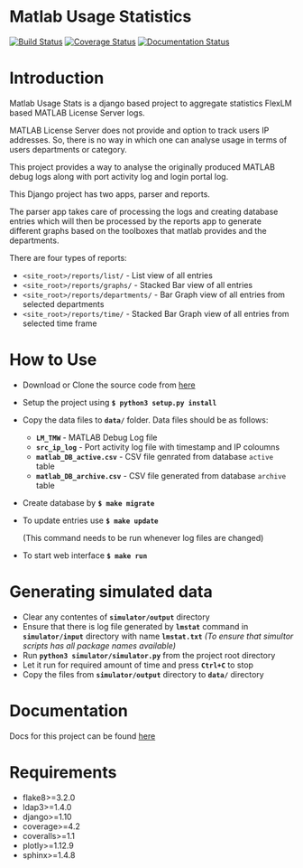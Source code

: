 # Matlab Usage Statistics
[![Build Status](https://travis-ci.org/akshaykhadse/matlab-usage-stats.svg?branch=master)](https://travis-ci.org/akshaykhadse/matlab-usage-stats)
[![Coverage Status](https://coveralls.io/repos/github/akshaykhadse/matlab-usage-stats/badge.svg?branch=master)](https://coveralls.io/github/akshaykhadse/matlab-usage-stats?branch=master)
[![Documentation Status](https://readthedocs.org/projects/matlab-usage-stats/badge/?version=latest)](http://matlab-usage-stats.readthedocs.io/en/latest/?badge=latest)

Introduction
============

Matlab Usage Stats is a django based project to aggregate statistics FlexLM based MATLAB License Server logs.

MATLAB License Server does not provide and option to track users IP addresses. So, there is no way in which one can analyse usage in terms of users departments or category.

This project provides a way to analyse the originally produced MATLAB debug logs along with port activity log and login portal log.

This Django project has two apps, parser and reports.

The parser app takes care of processing the logs and creating database entries which will then be processed by the reports app to generate different graphs based on the toolboxes that matlab provides and the departments.

There are four types of reports:

- `<site_root>/reports/list/` - List view of all entries
- `<site_root>/reports/graphs/` - Stacked Bar view of all entries
- `<site_root>/reports/departments/` - Bar Graph view of all entries from selected departments
- `<site_root>/reports/time/` - Stacked Bar Graph view of all entries from selected time frame

How to Use
==========

- Download or Clone the source code from [here](https://github.com/akshaykhadse/matlab-usage-stats/)
- Setup the project using **`$ python3 setup.py install`**
- Copy the data files to **`data/`** folder. Data files should be as follows:

  - **`LM_TMW`** - MATLAB Debug Log file
  - **`src_ip_log`** - Port activity log file with timestamp and IP coloumns
  - **`matlab_DB_active.csv`** - CSV file genrated from database `active` table
  - **`matlab_DB_archive.csv`** - CSV file generated from database `archive` table

- Create database by **`$ make migrate`**
- To update entries use **`$ make update`**

  (This command needs to be run whenever log files are changed)

- To start web interface **`$ make run`**

Generating simulated data
=========================
- Clear any contentes of **`simulator/output`** directory
- Ensure that there is log file generated by **`lmstat`** command in **`simulator/input`** directory with name **`lmstat.txt`** *(To ensure that simultor scripts has all package names available)*
- Run **`python3 simulator/simulator.py`** from the project root directory
- Let it run for required amount of time and press **`Ctrl+C`** to stop
- Copy the files from **`simulator/output`** directory to **`data/`** directory

Documentation
=============
Docs for this project can be found [here](https://matlab-usage-stats.readthedocs.io/)

Requirements
============

- flake8>=3.2.0
- ldap3>=1.4.0
- django>=1.10
- coverage>=4.2
- coveralls>=1.1
- plotly>=1.12.9
- sphinx>=1.4.8
